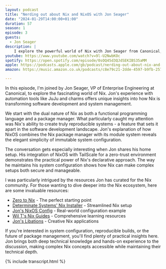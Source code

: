 ```yaml
---
layout: podcast
title: "Nerding out about Nix and NixOS with Jon Seager"
date: "2024-01-29T14:00:00+01:00"
duration: 57
season: 1
episode: 3
guests:
  - Jon Seager
description: |
    I explore the powerful world of Nix with Jon Seager from Canonical, diving into how this functional programming language and package manager is revolutionizing system reproducibility. From practical applications to advanced configurations, we unpack what makes Nix a game-changer for modern development.
youtube: https://www.youtube.com/watch?v=9l-U2NwbKOc
spotify: https://open.spotify.com/episode/0sOQ45d3QJdSEKIBS35aMM
apple: https://podcasts.apple.com/gb/podcast/nerding-out-about-nix-and-nixos-with-jon-seager-canonical/id1722663295?i=1000639811116
amazon: https://music.amazon.co.uk/podcasts/c8e79c21-2dde-4597-b9fb-257ecbc2bf29/episodes/8915c35d-0db9-4420-a655-7feb1b18929d/nerding-out-with-viktor-nerding-out-about-nix-and-nixos-with-jon-seager-canonical

---
```


In this episode, I'm joined by Jon Seager, VP of Enterprise Engineering at Canonical, to explore the fascinating world of Nix. Jon's experience with automation tools like JuJu and charms offers unique insights into how Nix is transforming software development and system management.

We start with the dual nature of Nix as both a functional programming language and a package manager. What particularly caught my attention was Nix's ability to create truly reproducible systems - a feature that sets it apart in the software development landscape. Jon's explanation of how NixOS combines the Nix package manager with its module system reveals the elegant simplicity of immutable system configuration.

The conversation gets especially interesting when Jon shares his home setup. His integration of NixOS with TailScale for a zero-trust environment demonstrates the practical power of Nix's declarative approach. The way he maintains his system configuration shows how Nix can make complex setups both secure and manageable.

I was particularly intrigued by the resources Jon has curated for the Nix community. For those wanting to dive deeper into the Nix ecosystem, here are some invaluable resources:

* [Zero to Nix](https://zero-to-nix.com/) - The perfect starting point
* [Determinate Systems' Nix Installer](https://github.com/DeterminateSystems/nix-installer) - Streamlined Nix setup
* [Jon's NixOS Config](https://github.com/jnsgruk/nixos-config) - Real-world configuration example
* [Wil T's Nix Guides](https://nixos.wiki/wiki/Wil_T_Nix_Guides) - Comprehensive learning resources
* [Jon's Libations](https://github.com/jnsgruk/libations) - Creative Nix applications

If you're interested in system configuration, reproducible builds, or the future of package management, you'll find plenty of practical insights here. Jon brings both deep technical knowledge and hands-on experience to the discussion, making complex Nix concepts accessible while maintaining their technical depth.

{% include transcript.html %}